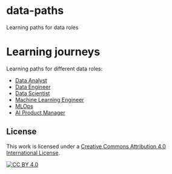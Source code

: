 # data-paths
Learning paths for data roles
# Learning journeys 

Learning paths for different data roles:

* [Data Analyst](career_paths/data_analyst.md)
* [Data Engineer](career_paths/data_engineer.md)
* [Data Scientist](career_paths/data_scientist.md)
* [Machine Learning Engineer](career_paths/ml_engineer.md)
* [MLOps](career_paths/mlops.md)
* [AI Product Manager](career_paths/product_manager.md)


## License

This work is licensed under a [Creative Commons Attribution 4.0 International License][cc-by].

[![CC BY 4.0][cc-by-image]][cc-by]

[cc-by]: http://creativecommons.org/licenses/by/4.0/
[cc-by-image]: https://i.creativecommons.org/l/by/4.0/88x31.png

